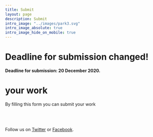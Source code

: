 ```yaml
---
title: Submit
layout: page
description: Submit
intro_image: "../images/park3.svg"
intro_image_absolute: true
intro_image_hide_on_mobile: true
---
```


# Deadline for submission changed!

**Deadline for submission: 20 December 2020.**


# your work

By filling this form you can submit your work

<div class="container" id="ff-compose"></div>
<script async defer src="https://formfacade.com/include/105204658335877613693/form/1FAIpQLSfOCXrXW5w4u7gidhrTAiK7jzs7C98mpqSSh6colkPDYg8Vcg/bootstrap.js?div=ff-compose"></script>

<!--
<br/><br/><br/>
# pre-register

You can **pre-register** simply by [sending us an email](mailto:info@greemta.eu?subject=Pre-registration%20to%20the%20GreeMta%20challenge&body=Hi%2C%20I%20would%20like%20to%20be%20kept%20informed%20about%20any%20news%20about%20the%20GreeMta%20challenge.%20%0AThanks!) to show your interest in the competition.<br/>
By pre-registering, you can ask us any question about the challenge and we will keep you updated about any news! Pre-registration of course bears no obligation about submitting a work!
-->


<br/><br/><br/>
Follow us on [Twitter](https://twitter.com/greemta) or [Facebook](https://www.facebook.com/greemta).

